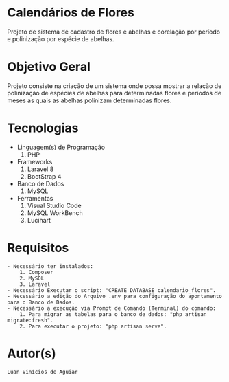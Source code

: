 # Calendários de Flores
Projeto de sistema de cadastro de flores e abelhas e corelação por período e polinização por espécie de abelhas. 

# Objetivo Geral
Projeto consiste na criação de um sistema onde possa mostrar a relação de polinização de espécies de abelhas para determinadas flores e períodos de meses as quais as abelhas polinizam determinadas flores.

# Tecnologias
- Linguagem(s) de Programação
    1. PHP
- Frameworks
    1. Laravel 8
    2. BootStrap 4
- Banco de Dados
    1. MySQL
- Ferramentas
    1. Visual Studio Code
    2. MySQL WorkBench
    3. Lucihart

# Requisitos
    - Necessário ter instalados:
        1. Composer
        2. MySQL
        3. Laravel
    - Necessário Executar o script: "CREATE DATABASE calendario_flores".
    - Necessário a edição do Arquivo .env para configuração do apontamento para o Banco de Dados.
    - Necessário a execução via Prompt de Comando (Terminal) do comando: 
        1. Para migrar as tabelas para o banco de dados: "php artisan migrate:fresh".
        2. Para executar o projeto: "php artisan serve".
# Autor(s)
    Luan Vinícios de Aguiar
